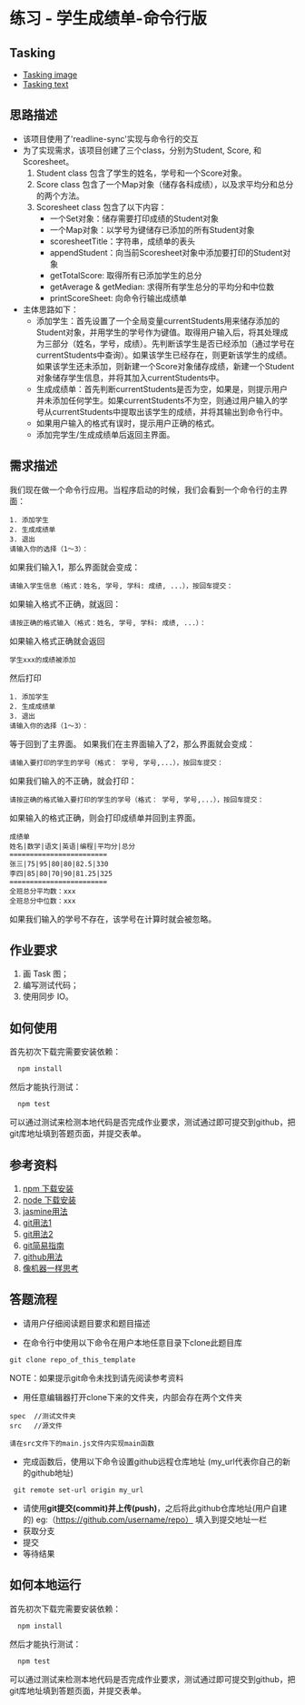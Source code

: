 #  练习 - 学生成绩单-命令行版

## Tasking
* [Tasking image](https://ws3.sinaimg.cn/large/006tNc79ly1fyyi60a1jlj31360u0q7o.jpg)
* [Tasking text](https://ws4.sinaimg.cn/large/006tNc79ly1fyyiccubwyj315k0u0wmh.jpg)

## 思路描述
* 该项目使用了'readline-sync'实现与命令行的交互
* 为了实现需求，该项目创建了三个class，分别为Student, Score, 和Scoresheet。
    1. Student class 包含了学生的姓名，学号和一个Score对象。
    2. Score class 包含了一个Map对象（储存各科成绩），以及求平均分和总分的两个方法。
    3. Scoresheet class 包含了以下内容：
        * 一个Set对象：储存需要打印成绩的Student对象
        * 一个Map对象：以学号为键储存已添加的所有Student对象
        * scoresheetTitle：字符串，成绩单的表头
        * appendStudent：向当前Scoresheet对象中添加要打印的Student对象
        * getTotalScore: 取得所有已添加学生的总分
        * getAverage & getMedian: 求得所有学生总分的平均分和中位数
        * printScoreSheet: 向命令行输出成绩单
* 主体思路如下：
    * 添加学生：首先设置了一个全局变量currentStudents<Map>用来储存添加的Student对象，并用学生的学号作为键值。取得用户输入后，将其处理成为三部分（姓名，学号，成绩）。先判断该学生是否已经添加（通过学号在currentStudents中查询）。如果该学生已经存在，则更新该学生的成绩。如果该学生还未添加，则新建一个Score对象储存成绩，新建一个Student对象储存学生信息，并将其加入currentStudents中。
    * 生成成绩单：首先判断currentStudents是否为空，如果是，则提示用户并未添加任何学生。如果currentStudents不为空，则通过用户输入的学号从currentStudents中提取出该学生的成绩，并将其输出到命令行中。
    * 如果用户输入的格式有误时，提示用户正确的格式。
    * 添加完学生/生成成绩单后返回主界面。

## 需求描述
我们现在做一个命令行应用。当程序启动的时候，我们会看到一个命令行的主界面：
```
1. 添加学生
2. 生成成绩单
3. 退出
请输入你的选择（1～3）：
```
如果我们输入1，那么界面就会变成：
```
请输入学生信息（格式：姓名, 学号, 学科: 成绩, ...），按回车提交：
```
如果输入格式不正确，就返回：
```
请按正确的格式输入（格式：姓名, 学号, 学科: 成绩, ...）：
```
如果输入格式正确就会返回
```
学生xxx的成绩被添加
```
然后打印
```
1. 添加学生
2. 生成成绩单
3. 退出
请输入你的选择（1～3）：
```
等于回到了主界面。
如果我们在主界面输入了2，那么界面就会变成：
```
请输入要打印的学生的学号（格式： 学号, 学号,...），按回车提交：
```
如果我们输入的不正确，就会打印：
```
请按正确的格式输入要打印的学生的学号（格式： 学号, 学号,...），按回车提交：
```
如果输入的格式正确，则会打印成绩单并回到主界面。
```
成绩单
姓名|数学|语文|英语|编程|平均分|总分
========================
张三|75|95|80|80|82.5|330
李四|85|80|70|90|81.25|325
========================
全班总分平均数：xxx
全班总分中位数：xxx
```
如果我们输入的学号不存在，该学号在计算时就会被忽略。

## 作业要求
1. 画 Task 图；
1. 编写测试代码；
1. 使用同步 IO。

## 如何使用

首先初次下载完需要安装依赖：
```
  npm install
```

然后才能执行测试：

```
  npm test
```

可以通过测试来检测本地代码是否完成作业要求，测试通过即可提交到github，把git库地址填到答题页面，并提交表单。

## 参考资料
1. [npm 下载安装](https://github.com/npm/npm)
2. [node 下载安装](https://github.com/creationix/nvm)
3. [jasmine用法](http://jasmine.github.io/2.4/introduction.html)
4. [git用法1](https://github.com/doggy8088/Learn-Git-in-30-days/blob/master/docs/02%20%E5%9C%A8%20Windows%20%E5%B9%B3%E5%8F%B0%E5%BF%85%E8%A3%9D%E7%9A%84%E4%B8%89%E5%A5%97%20Git%20%E5%B7%A5%E5%85%B7.markdown)
5. [git用法2](https://try.github.io/levels/1/challenges/1)
6. [git简易指南](http://gitref.org/zh/index.html)
7. [github用法](https://guides.github.com/activities/hello-world/)
1. [像机器一样思考](https://www.zybuluo.com/jtong/note/403738)

## 答题流程
- 请用户仔细阅读题目要求和题目描述

- 在命令行中使用以下命令在用户本地任意目录下clone此题目库
```
git clone repo_of_this_template
```
NOTE：如果提示git命令未找到请先阅读参考资料
- 用任意编辑器打开clone下来的文件夹，内部会存在两个文件夹
```
spec  //测试文件夹
src   //源文件
```
`请在src文件下的main.js文件内实现main函数`

- 完成函数后，使用以下命令设置github远程仓库地址 (my_url代表你自己的新的github地址)
```
 git remote set-url origin my_url
```
- 请使用**git提交(commit)**并**上传(push)**，之后将此github仓库地址(用户自建的) eg:（https://github.com/username/repo） 填入到提交地址一栏
- 获取分支
- 提交
- 等待结果


## 如何本地运行

首先初次下载完需要安装依赖：

```
  npm install
```

然后才能执行测试：

```
  npm test
```

可以通过测试来检测本地代码是否完成作业要求，测试通过即可提交到github，把git库地址填到答题页面，并提交表单。
